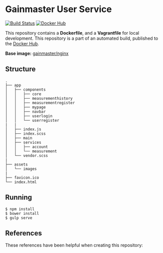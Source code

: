 # Gainmaster User Service

[![Build Status](http://ci.hesjevik.im/buildStatus/icon?job=gainmaster-web-client)](http://ci.hesjevik.im/job/gainmaster-web-client/) [![Docker Hub](https://img.shields.io/badge/docker-ready-blue.svg?style=plastic)][docker_hub_repository]

This repository contains a **Dockerfile**, and a **Vagrantfile** for local development. This repository is a part of an automated build, published to the [Docker Hub][docker_hub_repository].

**Base image:** [gainmaster/nginx][docker_hub_base_image]

[docker_hub_repository]: https://registry.hub.docker.com/u/gainmaster/gainmaster-web-client/
[docker_hub_base_image]: https://registry.hub.docker.com/u/gainmaster/nginx/

## Structure

```
.
├── app
│   ├── components
│   │   ├── core
│   │   ├── measurementhistory
│   │   ├── measurementregister
│   │   ├── mypage
│   │   ├── navbar
│   │   ├── userlogin
│   │   └── userregister
|   |
│   ├── index.js
│   ├── index.scss
│   ├── main
│   ├── services
│   │   ├── account
│   │   └── measurement
│   └── vendor.scss
|
├── assets
│   └── images
|
├── favicon.ico
└── index.html

```

## Running

    $ npm install
    $ bower install
    $ gulp serve

## References

These references have been helpful when creating this repository:
